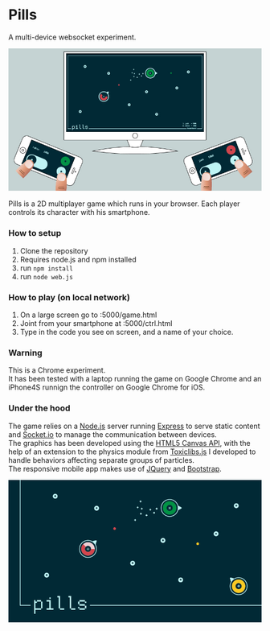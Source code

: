 # Pills
A multi-device websocket experiment.

![pills info](pills_info.jpg)

Pills is a 2D multiplayer game which runs in your browser. Each player controls its character with his smartphone.

### How to setup

1. Clone the repository
2. Requires node.js and npm installed
3. run `npm install`
4. run `node web.js`

### How to play (on local network)

1. On a large screen go to <your-ip-address>:5000/game.html
2. Joint from your smartphone at <your-ip-address>:5000/ctrl.html
3. Type in the code you see on screen, and a name of your choice.

### Warning

This is a Chrome experiment.<br>
It has been tested with a laptop running the game on Google Chrome and an iPhone4S runnign the controller on Google Chrome for iOS.

### Under the hood

The game relies on a [Node.js](http://nodejs.org/) server running [Express](http://expressjs.com/) to serve static content and [Socket.io](http://socket.io/) to manage the communication between devices.<br>
The graphics has been developed using the [HTML5 Canvas API](http://diveintohtml5.info/canvas.html), with the help of an extension to the physics module from [Toxiclibs.js](http://haptic-data.com/toxiclibsjs/) I developed to handle behaviors affecting separate groups of particles.<br>
The responsive mobile app makes use of [JQuery](http://jquery.com/) and [Bootstrap](http://getbootstrap.com/).

![pills](pills.jpg)
